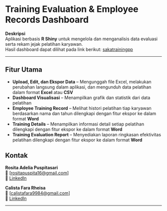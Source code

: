 # Training Evaluation & Employee Records Dashboard  

**Deskripsi**  
Aplikasi berbasis **R Shiny** untuk mengelola dan menganalisis data evaluasi serta rekam jejak pelatihan karyawan.  
Hasil dashboard dapat dilihat pada link berikut: [sakatrainingpp](https://calistarheisa.shinyapps.io/sipltrainingapp/) 

---



## Fitur Utama  
- **Upload, Edit, dan Ekspor Data** – Mengunggah file Excel, melakukan perubahan langsung dalam aplikasi, dan mengunduh data pelatihan dalam format **Excel** atau **CSV**   
- **Dashboard Visualisasi** – Menampilkan grafik dan statistik dari data pelatihan  
- **Employee Training Record** – Melihat histori pelatihan tiap karyawan berdasarkan nama dan tahun dilengkapi dengan fitur ekspor ke dalam format **Word**  
- **Training Details** – Menampilkan informasi detail setiap pelatihan dilengkapi dengan fitur ekspor ke dalam format **Word**  
- **Training Evaluation Report** – Menyediakan laporan ringkasan efektivitas pelatihan dilengkapi dengan fitur ekspor ke dalam format **Word**  

## Kontak  
**Rosita Adelia Puspitasari**  
📧 [rositapuspita16@gmail.com]  
🔗 [LinkedIn](https://www.linkedin.com/in/rositaadeliapuspitasari/)  

**Calista Fara Rheisa**  
📧 [calistafara9984@gmail.com]   
🔗 [LinkedIn](https://www.linkedin.com/in/calistarheisa/)  



---


